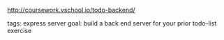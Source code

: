 http://coursework.vschool.io/todo-backend/

tags: express server
goal: build a back end server for your prior todo-list exercise
